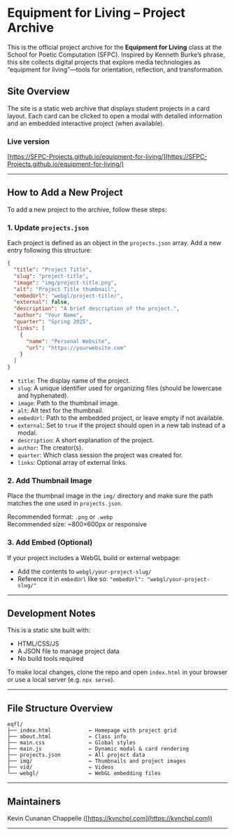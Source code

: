 

# Equipment for Living – Project Archive

This is the official project archive for the **Equipment for Living** class at the School for Poetic Computation (SFPC). Inspired by Kenneth Burke’s phrase, this site collects digital projects that explore media technologies as “equipment for living”—tools for orientation, reflection, and transformation.

## Site Overview

The site is a static web archive that displays student projects in a card layout. Each card can be clicked to open a modal with detailed information and an embedded interactive project (when available).

### Live version
[https://SFPC-Projects.github.io/equipment-for-living/](https://SFPC-Projects.github.io/equipment-for-living/)

---

## How to Add a New Project

To add a new project to the archive, follow these steps:

### 1. Update `projects.json`

Each project is defined as an object in the `projects.json` array. Add a new entry following this structure:

```json
{
  "title": "Project Title",
  "slug": "project-title",
  "image": "img/project-title.png",
  "alt": "Project Title thumbnail",
  "embedUrl": "webgl/project-title/",
  "external": false,
  "description": "A brief description of the project.",
  "author": "Your Name",
  "quarter": "Spring 2025",
  "links": [
    {
      "name": "Personal Website",
      "url": "https://yourwebsite.com"
    }
  ]
}
```

- `title`: The display name of the project.
- `slug`: A unique identifier used for organizing files (should be lowercase and hyphenated).
- `image`: Path to the thumbnail image.
- `alt`: Alt text for the thumbnail.
- `embedUrl`: Path to the embedded project, or leave empty if not available.
- `external`: Set to `true` if the project should open in a new tab instead of a modal.
- `description`: A short explanation of the project.
- `author`: The creator(s).
- `quarter`: Which class session the project was created for.
- `links`: Optional array of external links.

### 2. Add Thumbnail Image

Place the thumbnail image in the `img/` directory and make sure the path matches the one used in `projects.json`.

Recommended format: `.png` or `.webp`  
Recommended size: ~800×600px or responsive

### 3. Add Embed (Optional)

If your project includes a WebGL build or external webpage:
- Add the contents to `webgl/your-project-slug/`
- Reference it in `embedUrl` like so: `"embedUrl": "webgl/your-project-slug/"`

---

## Development Notes

This is a static site built with:
- HTML/CSS/JS
- A JSON file to manage project data
- No build tools required

To make local changes, clone the repo and open `index.html` in your browser or use a local server (e.g. `npx serve`).

---

## File Structure Overview

```
eqfl/
├── index.html            ← Homepage with project grid
├── about.html            ← Class info
├── main.css              ← Global styles
├── main.js               ← Dynamic modal & card rendering
├── projects.json         ← All project data
├── img/                  ← Thumbnails and project images
├── vid/                  ← Videos
└── webgl/                ← WebGL embedding files
```

---

## Maintainers

Kevin Cunanan Chappelle
([https://kvnchpl.com](https://kvnchpl.com))

---
